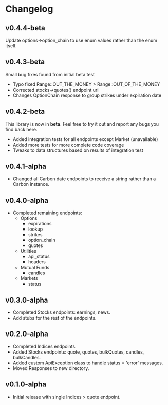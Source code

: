 # Changelog

## v0.4.4-beta

Update options->option_chain to use enum values rather than the enum itself.

## v0.4.3-beta

Small bug fixes found from initial beta test

- Typo fixed Range::OUT_THE_MONEY > Range::OUT_OF_THE_MONEY
- Corrected stocks->quotes() endpoint url
- Changes OptionChain response to group strikes under expiration date

## v0.4.2-beta

This library is now in **beta**. Feel free to try it out and report any bugs you find back here.

- Added integration tests for all endpoints except Market (unavailable)
- Added more tests for more complete code coverage
- Tweaks to data structures based on results of integration test

## v0.4.1-alpha

- Changed all Carbon date endpoints to receive a string rather than a Carbon instance.

## v0.4.0-alpha

- Completed remaining endpoints: 
  - Options
    - expirations
    - lookup
    - strikes
    - option_chain
    - quotes
  - Utilities
    - api_status
    - headers
  - Mutual Funds
    - candles
  - Markets
    - status

## v0.3.0-alpha

- Completed Stocks endpoints: earnings, news.
- Add stubs for the rest of the endpoints.

## v0.2.0-alpha

- Completed Indices endpoints.
- Added Stocks endpoints: quote, quotes, bulkQuotes, candles, bulkCandles.
- Added custom ApiException class to handle status = 'error' messages.
- Moved Responses to new directory.

## v0.1.0-alpha

- Initial release with single Indices > quote endpoint.
